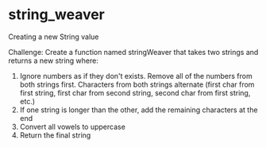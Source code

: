 # string_weaver
Creating a new String value

Challenge:
Create a function named stringWeaver that takes two strings and returns a new string where:

1) Ignore numbers as if they don't exists. Remove all of the numbers from both strings first. Characters from both strings alternate (first char from first string, first char from second string, second char from first string, etc.)
2) If one string is longer than the other, add the remaining characters at the end
3) Convert all vowels to uppercase
4) Return the final string
